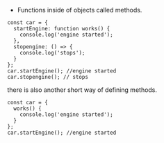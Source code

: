 - Functions inside of objects called methods.

```
const car = {
  startEngine: function works() {
    console.log('engine started');
  },
  stopengine: () => {
    console.log('stops');
  }
};
car.startEngine(); //engine started
car.stopengine(); // stops
```

there is also another short way of defining methods.

```
const car = {
  works() {
    console.log('engine started');
  }
};
car.startEngine(); //engine started
```



